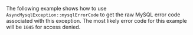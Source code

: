 The following example shows how to use `AsyncMysqlException::mysqlErrorCode` to get the raw MySQL error code associated with this exception. The most likely error code for this example will be `1045` for access denied.
